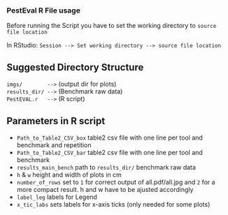 ### PestEval R File usage
Before running the Script you have to set the working directory to `source file location`

In RStudio:
`Session --> Set working directory --> source file location` 


## Suggested Directory Structure

`imgs/        -->` (output dir for plots)<br/>
`results_dir/ -->` (Benchmark raw data) <br/>
`PestEVAL.r   -->` (R script)<br/>

## Parameters in R script

* `Path_to_Table2_CSV_box` table2 csv file with one line per tool and benchmark and repetition 
* `Path_to_Table2_CSV_bar` table2 csv file with one line per tool and benchmark
* `results_main_bench` path to `results_dir/` benchmark raw data
* `h` & `w` height and width of plots in cm
* `number_of_rows` set to `1` for correct output of all.pdf/all.jpg and `2` for a more compact result. h and w have to be ajusted accordingly
* `label_leg` labels for Legend 
* `x_tic_labs` sets labels for x-axis ticks (only needed for some plots) 
